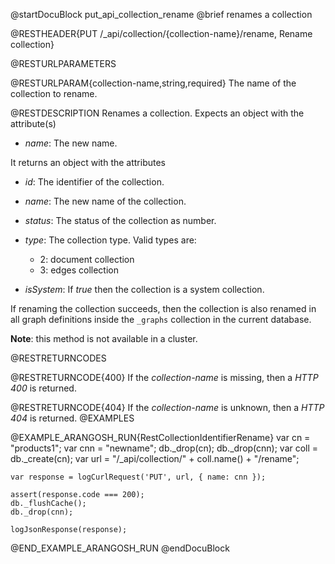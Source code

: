 
@startDocuBlock put_api_collection_rename
@brief renames a collection

@RESTHEADER{PUT /_api/collection/{collection-name}/rename, Rename collection}

@RESTURLPARAMETERS

@RESTURLPARAM{collection-name,string,required}
The name of the collection to rename.

@RESTDESCRIPTION
Renames a collection. Expects an object with the attribute(s)

- *name*: The new name.

It returns an object with the attributes

- *id*: The identifier of the collection.

- *name*: The new name of the collection.

- *status*: The status of the collection as number.

- *type*: The collection type. Valid types are:
  - 2: document collection
  - 3: edges collection

- *isSystem*: If *true* then the collection is a system collection.

If renaming the collection succeeds, then the collection is also renamed in 
all graph definitions inside the `_graphs` collection in the current database.

**Note**: this method is not available in a cluster.

@RESTRETURNCODES

@RESTRETURNCODE{400}
If the *collection-name* is missing, then a *HTTP 400* is
returned.

@RESTRETURNCODE{404}
If the *collection-name* is unknown, then a *HTTP 404*
is returned.
@EXAMPLES

@EXAMPLE_ARANGOSH_RUN{RestCollectionIdentifierRename}
    var cn = "products1";
    var cnn = "newname";
    db._drop(cn);
    db._drop(cnn);
    var coll = db._create(cn);
    var url = "/_api/collection/" + coll.name() + "/rename";

    var response = logCurlRequest('PUT', url, { name: cnn });

    assert(response.code === 200);
    db._flushCache();
    db._drop(cnn);

    logJsonResponse(response);
@END_EXAMPLE_ARANGOSH_RUN
@endDocuBlock

